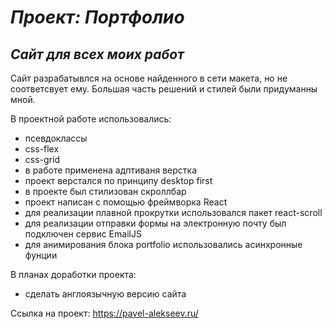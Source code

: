 # **_Проект: Портфолио_**
## *Сайт для всех моих работ*

Сайт разрабатывлся на основе найденного в сети макета, но не соответсвует ему. Большая часть решений и стилей были придуманны мной.

В проектной работе использовались:
* псевдоклассы
* css-flex
* css-grid
* в работе применена адптиваня верстка
* проект верстался по принципу desktop first
* в проекте был стилизован скроллбар
* проект написан с помощью фреймворка React
* для реализации плавной прокрутки использовался пакет react-scroll
* для реализации отправки формы на электронную почту был подключен сервис EmailJS
* для анимирования блока portfolio использовались асинхронные фунции

В планах доработки проекта:
* сделать англоязычную версию сайта


Ссылка на проект: https://pavel-alekseev.ru/
